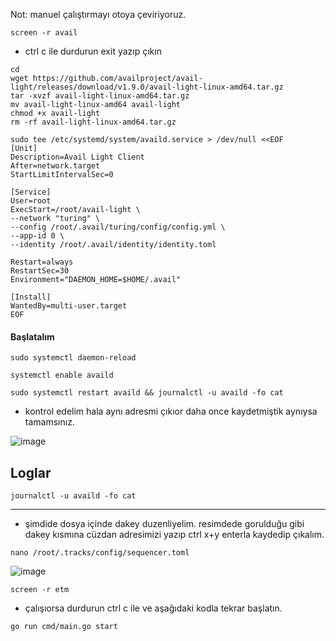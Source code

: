 
Not: manuel çalıştırmayı otoya çeviriyoruz.
```
screen -r avail
```
- ctrl c ile durdurun exit yazıp çıkın

```
cd
wget https://github.com/availproject/avail-light/releases/download/v1.9.0/avail-light-linux-amd64.tar.gz
tar -xvzf avail-light-linux-amd64.tar.gz
mv avail-light-linux-amd64 avail-light
chmod +x avail-light
rm -rf avail-light-linux-amd64.tar.gz
```
```
sudo tee /etc/systemd/system/availd.service > /dev/null <<EOF
[Unit]
Description=Avail Light Client
After=network.target
StartLimitIntervalSec=0

[Service]
User=root
ExecStart=/root/avail-light \
--network "turing" \
--config /root/.avail/turing/config/config.yml \
--app-id 0 \
--identity /root/.avail/identity/identity.toml
 
Restart=always
RestartSec=30
Environment="DAEMON_HOME=$HOME/.avail"

[Install]
WantedBy=multi-user.target
EOF
```

#### Başlatalım
```
sudo systemctl daemon-reload
```
```
systemctl enable availd
```
```
sudo systemctl restart availd && journalctl -u availd -fo cat
```
- kontrol edelim hala aynı adresmi çıkıor daha once kaydetmiştik aynıysa tamamsınız.

![image](https://github.com/Core-Node-Team/Testnet-TR/assets/91562185/399bdbd0-f78b-44d9-8d74-6c09d0113c72)

## Loglar
```
journalctl -u availd -fo cat
```

------------------------------

- şimdide dosya içinde dakey duzenliyelim. resimdede gorulduğu gibi dakey kısmına cüzdan adresimizi yazıp ctrl x+y enterla kaydedip çıkalım.
```
nano /root/.tracks/config/sequencer.toml
```
![image](https://github.com/Core-Node-Team/Testnet-TR/assets/91562185/70a5195e-e88b-4312-baba-528745b0cd0e)
```
screen -r etm
```
- çalışıorsa durdurun ctrl c ile ve aşağıdaki kodla tekrar başlatın.
```
go run cmd/main.go start
```
